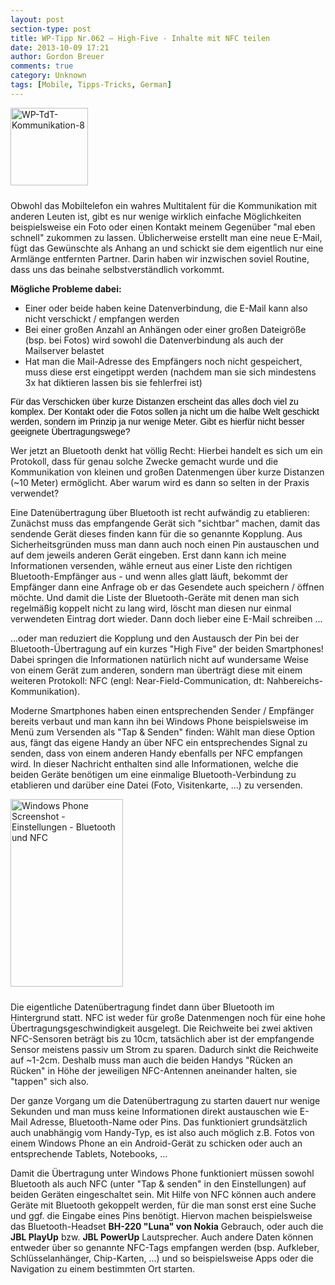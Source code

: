 ```yaml
---
layout: post
section-type: post
title: WP-Tipp Nr.062 – High-Five - Inhalte mit NFC teilen
date: 2013-10-09 17:21
author: Gordon Breuer
comments: true
category: Unknown
tags: [Mobile, Tipps-Tricks, German]
---
```

<img class="alignleft size-full wp-image-4267" style="margin-right: 10px; margin-bottom: 10px;" alt="WP-TdT-Kommunikation-8" src="http://anheledirwp.blob.core.windows.net/wordpress/2013/10/WP-TdT-Kommunikation-8.png" width="124" height="124" />

Obwohl das Mobiltelefon ein wahres Multitalent für die Kommunikation mit anderen Leuten ist, gibt es nur wenige wirklich einfache Möglichkeiten beispielsweise ein Foto oder einen Kontakt meinem Gegenüber "mal eben schnell" zukommen zu lassen. Üblicherweise erstellt man eine neue E-Mail, fügt das Gewünschte als Anhang an und schickt sie dem eigentlich nur eine Armlänge entfernten Partner. Darin haben wir inzwischen soviel Routine, dass uns das beinahe selbstverständlich vorkommt.

<strong>Mögliche Probleme dabei:</strong>
<ul>
	<li>Einer oder beide haben keine Datenverbindung, die E-Mail kann also nicht verschickt / empfangen werden</li>
	<li>Bei einer großen Anzahl an Anhängen oder einer großen Dateigröße (bsp. bei Fotos) wird sowohl die Datenverbindung als auch der Mailserver belastet</li>
	<li>Hat man die Mail-Adresse des Empfängers noch nicht gespeichert, muss diese erst eingetippt werden (nachdem man sie sich mindestens 3x hat diktieren lassen bis sie fehlerfrei ist)</li>
</ul>
<span style="color: #000000; font-family: sans-serif;">Für das Verschicken über kurze Distanzen erscheint das alles doch viel zu komplex. Der Kontakt oder die Fotos sollen ja nicht um die halbe Welt geschickt werden, sondern im Prinzip ja nur wenige Meter. Gibt es hierfür nicht besser geeignete Übertragungswege?</span>

Wer jetzt an Bluetooth denkt hat völlig Recht: Hierbei handelt es sich um ein Protokoll, dass für genau solche Zwecke gemacht wurde und die Kommunikation von kleinen und großen Datenmengen über kurze Distanzen (~10 Meter) ermöglicht. Aber warum wird es dann so selten in der Praxis verwendet?

Eine Datenübertragung über Bluetooth ist recht aufwändig zu etablieren: Zunächst muss das empfangende Gerät sich "sichtbar" machen, damit das sendende Gerät dieses finden kann für die so genannte Kopplung. Aus Sicherheitsgründen muss man dann auch noch einen Pin austauschen und auf dem jeweils anderen Gerät eingeben. Erst dann kann ich meine Informationen versenden, wähle erneut aus einer Liste den richtigen Bluetooth-Empfänger aus - und wenn alles glatt läuft, bekommt der Empfänger dann eine Anfrage ob er das Gesendete auch speichern / öffnen möchte. Und damit die Liste der Bluetooth-Geräte mit denen man sich regelmäßig koppelt nicht zu lang wird, löscht man diesen nur einmal verwendeten Eintrag dort wieder. Dann doch lieber eine E-Mail schreiben ...

...oder man reduziert die Kopplung und den Austausch der Pin bei der Bluetooth-Übertragung auf ein kurzes "High Five" der beiden Smartphones! Dabei springen die Informationen natürlich nicht auf wundersame Weise von einem Gerät zum anderen, sondern man überträgt diese mit einem weiteren Protokoll: NFC (engl: Near-Field-Communication, dt: Nahbereichs-Kommunikation).

Moderne Smartphones haben einen entsprechenden Sender / Empfänger bereits verbaut und man kann ihn bei Windows Phone beispielsweise im Menü zum Versenden als "Tap &amp; Senden" finden: Wählt man diese Option aus, fängt das eigene Handy an über NFC ein entsprechendes Signal zu senden, dass von einem anderen Handy ebenfalls per NFC empfangen wird. In dieser Nachricht enthalten sind alle Informationen, welche die beiden Geräte benötigen um eine einmalige Bluetooth-Verbindung zu etablieren und darüber eine Datei (Foto, Visitenkarte, ...) zu versenden.

<img class="alignleft size-medium wp-image-4268" style="margin-right: 10px; margin-bottom: 10px;" alt="Windows Phone Screenshot - Einstellungen - Bluetooth und NFC" src="http://anheledirwp.blob.core.windows.net/wordpress/2013/10/WP_20131009-180x300.png" width="180" height="300" />

Die eigentliche Datenübertragung findet dann über Bluetooth im Hintergrund statt. NFC ist weder für große Datenmengen noch für eine hohe Übertragungsgeschwindigkeit ausgelegt. Die Reichweite bei zwei aktiven NFC-Sensoren beträgt bis zu 10cm, tatsächlich aber ist der empfangende Sensor meistens passiv um Strom zu sparen. Dadurch sinkt die Reichweite auf ~1-2cm. Deshalb muss man auch die beiden Handys "Rücken an Rücken" in Höhe der jeweiligen NFC-Antennen aneinander halten, sie "tappen" sich also.

Der ganze Vorgang um die Datenübertragung zu starten dauert nur wenige Sekunden und man muss keine Informationen direkt austauschen wie E-Mail Adresse, Bluetooth-Name oder Pins. Das funktioniert grundsätzlich auch unabhängig vom Handy-Typ, es ist also auch möglich z.B. Fotos von einem Windows Phone an ein Android-Gerät zu schicken oder auch an entsprechende Tablets, Notebooks, ...

Damit die Übertragung unter Windows Phone funktioniert müssen sowohl Bluetooth als auch NFC (unter "Tap &amp; senden" in den Einstellungen) auf beiden Geräten eingeschaltet sein. Mit Hilfe von NFC können auch andere Geräte mit Bluetooth gekoppelt werden, für die man sonst erst eine Suche und ggf. die Eingabe eines Pins benötigt. Hiervon machen beispielsweise das Bluetooth-Headset <strong>BH-220 "Luna" von Nokia</strong> Gebrauch, oder auch die <strong>JBL PlayUp</strong> bzw. <strong>JBL PowerUp</strong> Lautsprecher. Auch andere Daten können entweder über so genannte NFC-Tags empfangen werden (bsp. Aufkleber, Schlüsselanhänger, Chip-Karten, ...) und so beispielsweise Apps oder die Navigation zu einem bestimmten Ort starten.
